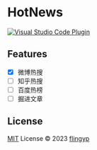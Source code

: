 # HotNews

<a href="https://marketplace.visualstudio.com/items?itemName=antfu.HotNews" target="__blank"><img src="https://img.shields.io/badge/VS%20Code%20Marketplace-HotNews-blue?style=plastic&link=https%3A%2F%2Fmarketplace.visualstudio.com%2Fitems%3FitemName%3Dflingyp.vscode-plugin-hot-news" alt="Visual Studio Code Plugin" /></a>


## Features

- [x] 微博热搜
- [ ] 知乎热搜
- [ ] 百度热榜
- [ ] 掘进文章

## License

[MIT](./LICENSE) License © 2023 [flingyp](https://github.com/flingyp)
